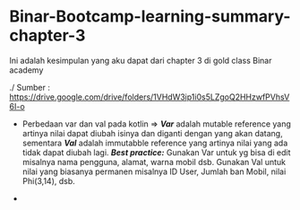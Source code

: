 # Binar-Bootcamp-learning-summary-chapter-3
Ini adalah kesimpulan yang aku dapat dari chapter 3 di gold class Binar academy

./ Sumber : https://drive.google.com/drive/folders/1VHdW3ip1i0s5LZgoQ2HHzwfPVhsV6I-o

* Perbedaan var dan val pada kotlin 
=> **_Var_** adalah mutable reference yang artinya nilai dapat diubah isinya dan diganti dengan yang akan datang,
sementara **_Val_** adalah immutabble reference yang artinya nilai yang ada tidak dapat diubah lagi. 
***Best practice:***
Gunakan Var untuk yg bisa di edit misalnya nama pengguna, alamat, warna mobil dsb.
Gunakan Val untuk nilai yang biasanya permanen misalnya ID User, Jumlah ban Mobil, nilai Phi(3,14), dsb.

* 

